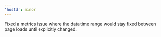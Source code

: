 ```yaml
---
'hostd': minor
---
```


Fixed a metrics issue where the data time range would stay fixed between page loads until explicitly changed.
